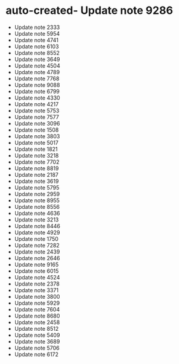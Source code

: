 # auto-created- Update note 9286
- Update note 2333
- Update note 5954
- Update note 4741
- Update note 6103
- Update note 8552
- Update note 3649
- Update note 4504
- Update note 4789
- Update note 7768
- Update note 9088
- Update note 6799
- Update note 4330
- Update note 4217
- Update note 5753
- Update note 7577
- Update note 3096
- Update note 1508
- Update note 3803
- Update note 5017
- Update note 1821
- Update note 3218
- Update note 7702
- Update note 8819
- Update note 2187
- Update note 3619
- Update note 5795
- Update note 2959
- Update note 8955
- Update note 8556
- Update note 4636
- Update note 3213
- Update note 8446
- Update note 4929
- Update note 1750
- Update note 7282
- Update note 2439
- Update note 2646
- Update note 9165
- Update note 6015
- Update note 4524
- Update note 2378
- Update note 3371
- Update note 3800
- Update note 5929
- Update note 7604
- Update note 8680
- Update note 2458
- Update note 8512
- Update note 5409
- Update note 3689
- Update note 5706
- Update note 6172
